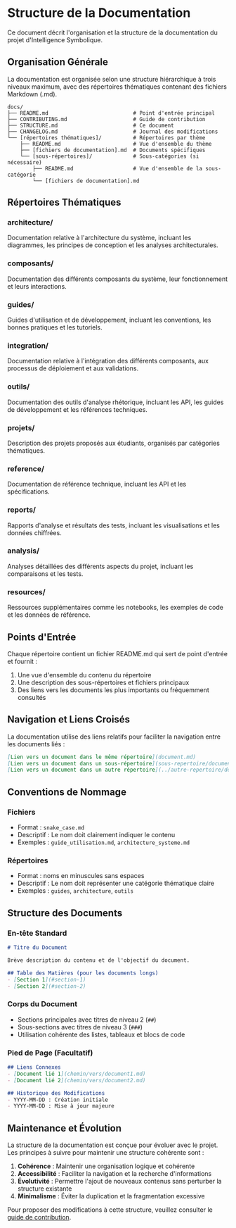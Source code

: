# Structure de la Documentation

Ce document décrit l'organisation et la structure de la documentation du projet d'Intelligence Symbolique.

## Organisation Générale

La documentation est organisée selon une structure hiérarchique à trois niveaux maximum, avec des répertoires thématiques contenant des fichiers Markdown (.md).

```
docs/
├── README.md                           # Point d'entrée principal
├── CONTRIBUTING.md                     # Guide de contribution
├── STRUCTURE.md                        # Ce document
├── CHANGELOG.md                        # Journal des modifications
└── [répertoires thématiques]/          # Répertoires par thème
    ├── README.md                       # Vue d'ensemble du thème
    ├── [fichiers de documentation].md  # Documents spécifiques
    └── [sous-répertoires]/             # Sous-catégories (si nécessaire)
        ├── README.md                   # Vue d'ensemble de la sous-catégorie
        └── [fichiers de documentation].md
```

## Répertoires Thématiques

### architecture/
Documentation relative à l'architecture du système, incluant les diagrammes, les principes de conception et les analyses architecturales.

### composants/
Documentation des différents composants du système, leur fonctionnement et leurs interactions.

### guides/
Guides d'utilisation et de développement, incluant les conventions, les bonnes pratiques et les tutoriels.

### integration/
Documentation relative à l'intégration des différents composants, aux processus de déploiement et aux validations.

### outils/
Documentation des outils d'analyse rhétorique, incluant les API, les guides de développement et les références techniques.

### projets/
Description des projets proposés aux étudiants, organisés par catégories thématiques.

### reference/
Documentation de référence technique, incluant les API et les spécifications.

### reports/
Rapports d'analyse et résultats des tests, incluant les visualisations et les données chiffrées.

### analysis/
Analyses détaillées des différents aspects du projet, incluant les comparaisons et les tests.

### resources/
Ressources supplémentaires comme les notebooks, les exemples de code et les données de référence.

## Points d'Entrée

Chaque répertoire contient un fichier README.md qui sert de point d'entrée et fournit :
1. Une vue d'ensemble du contenu du répertoire
2. Une description des sous-répertoires et fichiers principaux
3. Des liens vers les documents les plus importants ou fréquemment consultés

## Navigation et Liens Croisés

La documentation utilise des liens relatifs pour faciliter la navigation entre les documents liés :

```markdown
[Lien vers un document dans le même répertoire](document.md)
[Lien vers un document dans un sous-répertoire](sous-repertoire/document.md)
[Lien vers un document dans un autre répertoire](../autre-repertoire/document.md)
```

## Conventions de Nommage

### Fichiers
- Format : `snake_case.md`
- Descriptif : Le nom doit clairement indiquer le contenu
- Exemples : `guide_utilisation.md`, `architecture_systeme.md`

### Répertoires
- Format : noms en minuscules sans espaces
- Descriptif : Le nom doit représenter une catégorie thématique claire
- Exemples : `guides`, `architecture`, `outils`

## Structure des Documents

### En-tête Standard
```markdown
# Titre du Document

Brève description du contenu et de l'objectif du document.

## Table des Matières (pour les documents longs)
- [Section 1](#section-1)
- [Section 2](#section-2)
```

### Corps du Document
- Sections principales avec titres de niveau 2 (`##`)
- Sous-sections avec titres de niveau 3 (`###`)
- Utilisation cohérente des listes, tableaux et blocs de code

### Pied de Page (Facultatif)
```markdown
## Liens Connexes
- [Document lié 1](chemin/vers/document1.md)
- [Document lié 2](chemin/vers/document2.md)

## Historique des Modifications
- YYYY-MM-DD : Création initiale
- YYYY-MM-DD : Mise à jour majeure
```

## Maintenance et Évolution

La structure de la documentation est conçue pour évoluer avec le projet. Les principes à suivre pour maintenir une structure cohérente sont :

1. **Cohérence** : Maintenir une organisation logique et cohérente
2. **Accessibilité** : Faciliter la navigation et la recherche d'informations
3. **Évolutivité** : Permettre l'ajout de nouveaux contenus sans perturber la structure existante
4. **Minimalisme** : Éviter la duplication et la fragmentation excessive

Pour proposer des modifications à cette structure, veuillez consulter le [guide de contribution](docs/CONTRIBUTING.md).